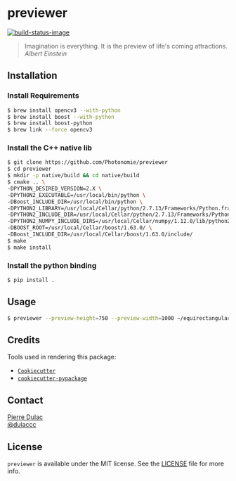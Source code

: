 # previewer

[![build-status-image]][travis]

> Imagination is everything. It is the preview of life's coming attractions.  
> *Albert Einstein*

## Installation

### Install Requirements

```sh
$ brew install opencv3 --with-python
$ brew install boost --with-python
$ brew install boost-python
$ brew link --force opencv3
```

### Install the C++ native lib

```sh
$ git clone https://github.com/Photonomie/previewer
$ cd previewer
$ mkdir -p native/build && cd native/build
$ cmake .. \
-DPYTHON_DESIRED_VERSION=2.X \
-DPYTHON2_EXECUTABLE=/usr/local/bin/python \
-DBoost_INCLUDE_DIR=/usr/local/bin/python \
-DPYTHON2_LIBRARY=/usr/local/Cellar/python/2.7.13/Frameworks/Python.framework/Versions/Current/lib/libpython2.7.dylib \
-DPYTHON2_INCLUDE_DIR=/usr/local/Cellar/python/2.7.13/Frameworks/Python.framework/Versions/Current/include/python2.7/ \
-DPYTHON2_NUMPY_INCLUDE_DIRS=/usr/local/Cellar/numpy/1.12.0/lib/python2.7/site-packages/numpy/core/include/ \
-DBOOST_ROOT=/usr/local/Cellar/boost/1.63.0/ \
-DBoost_INCLUDE_DIR=/usr/local/Cellar/boost/1.63.0/include/
$ make
$ make install
```

### Install the python binding

```sh
$ pip install .
```

## Usage

```sh
$ previewer --preview-height=750 --preview-width=1000 ~/equirectangular.jpg
```

## Credits

Tools used in rendering this package:

*  [`Cookiecutter`][Cookiecutter]
*  [`cookiecutter-pypackage`][cookiecutter-pypackage]

## Contact

[Pierre Dulac][github-dulaccc]  
[@dulaccc][twitter-dulaccc]

## License

`previewer` is available under the MIT license. See the [LICENSE](LICENSE) file for more info.


[build-status-image]: https://img.shields.io/travis/Photonomie/previewer.svg
[travis]: https://travis-ci.org/Photonomie/previewer

[Cookiecutter]: https://github.com/audreyr/cookiecutter
[cookiecutter-pypackage]: https://github.com/audreyr/cookiecutter-pypackage
[github-dulaccc]: https://github.com/dulaccc
[twitter-dulaccc]: https://twitter.com/dulaccc
